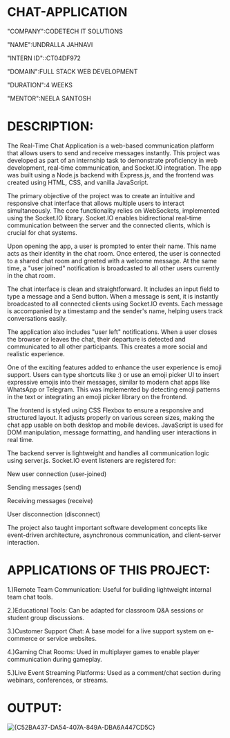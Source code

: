 # CHAT-APPLICATION

"COMPANY":CODETECH IT SOLUTIONS

"NAME":UNDRALLA JAHNAVI

"INTERN ID"::CT04DF972

"DOMAIN":FULL STACK WEB DEVELOPMENT

"DURATION":4 WEEKS

"MENTOR":NEELA SANTOSH

# DESCRIPTION:

The Real-Time Chat Application is a web-based communication platform that allows users to send and receive messages instantly. This project was developed as part of an internship task to demonstrate proficiency in web development, real-time communication, and Socket.IO integration. The app was built using a Node.js backend with Express.js, and the frontend was created using HTML, CSS, and vanilla JavaScript.

The primary objective of the project was to create an intuitive and responsive chat interface that allows multiple users to interact simultaneously. The core functionality relies on WebSockets, implemented using the Socket.IO library. Socket.IO enables bidirectional real-time communication between the server and the connected clients, which is crucial for chat systems.

Upon opening the app, a user is prompted to enter their name. This name acts as their identity in the chat room. Once entered, the user is connected to a shared chat room and greeted with a welcome message. At the same time, a "user joined" notification is broadcasted to all other users currently in the chat room.

The chat interface is clean and straightforward. It includes an input field to type a message and a Send button. When a message is sent, it is instantly broadcasted to all connected clients using Socket.IO events. Each message is accompanied by a timestamp and the sender's name, helping users track conversations easily.

The application also includes "user left" notifications. When a user closes the browser or leaves the chat, their departure is detected and communicated to all other participants. This creates a more social and realistic experience.

One of the exciting features added to enhance the user experience is emoji support. Users can type shortcuts like :) or use an emoji picker UI to insert expressive emojis into their messages, similar to modern chat apps like WhatsApp or Telegram. This was implemented by detecting emoji patterns in the text or integrating an emoji picker library on the frontend.

The frontend is styled using CSS Flexbox to ensure a responsive and structured layout. It adjusts properly on various screen sizes, making the chat app usable on both desktop and mobile devices. JavaScript is used for DOM manipulation, message formatting, and handling user interactions in real time.

The backend server is lightweight and handles all communication logic using server.js. Socket.IO event listeners are registered for:

New user connection (user-joined)

Sending messages (send)

Receiving messages (receive)

User disconnection (disconnect)

The project also taught important software development concepts like event-driven architecture, asynchronous communication, and client-server interaction.

# APPLICATIONS OF THIS PROJECT:

1.)Remote Team Communication:
Useful for building lightweight internal team chat tools.

2.)Educational Tools:
Can be adapted for classroom Q&A sessions or student group discussions.

3.)Customer Support Chat:
A base model for a live support system on e-commerce or service websites.

4.)Gaming Chat Rooms:
Used in multiplayer games to enable player communication during gameplay.

5.)Live Event Streaming Platforms:
Used as a comment/chat section during webinars, conferences, or streams.


# OUTPUT:
![{C52BA437-DA54-407A-849A-DBA6A447CD5C}](https://github.com/user-attachments/assets/bc8687d8-5e49-429d-91b3-d50c3542289d)
